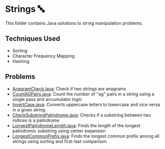 # Strings 🔤

This folder contains Java solutions to string manipulation problems.

## Techniques Used
- Sorting
- Character Frequency Mapping
- Hashing

## Problems
- [AnagramCheck.java](AnagramCheck.java): Check if two strings are anagrams
- [CountAGPairs.java](CountAGPairs.java): Count the number of "ag" pairs in a string using a single pass and accumulator logic
- [InvertCase.java](InvertCase.java): Converts uppercase letters to lowercase and vice versa in a given string
- [CheckSubstringPalindrome.java](CheckSubstringPalindrome.java): Checks if a substring between two indices is a palindrome
- [LongestPalindromeLength.java](LongestPalindromeLength.java): Finds the length of the longest palindromic substring using center expansion
- [LongestCommonPrefix.java](LongestCommonPrefix.java): Finds the longest common prefix among all strings using sorting and first-last comparison

